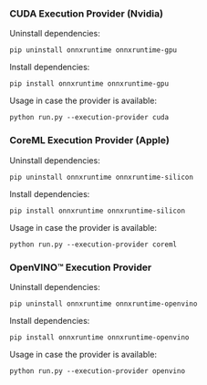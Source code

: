 ### CUDA Execution Provider (Nvidia)

Uninstall dependencies:

```
pip uninstall onnxruntime onnxruntime-gpu
```

Install dependencies:

```
pip install onnxruntime onnxruntime-gpu
```

Usage in case the provider is available:

```
python run.py --execution-provider cuda
```

### CoreML Execution Provider (Apple)

Uninstall dependencies:

```
pip uninstall onnxruntime onnxruntime-silicon
```

Install dependencies:

```
pip install onnxruntime onnxruntime-silicon
```

Usage in case the provider is available:

```
python run.py --execution-provider coreml
```

### OpenVINO™ Execution Provider

Uninstall dependencies:

```
pip uninstall onnxruntime onnxruntime-openvino
```

Install dependencies:

```
pip install onnxruntime onnxruntime-openvino
```

Usage in case the provider is available:

```
python run.py --execution-provider openvino
```